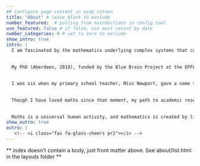 ```yaml
---
## Configure page content in wide column
title: "About" # leave blank to exclude
number_featured:  # pulling from mainSections in config.toml
use_featured: false # if false, use most recent by date
number_categories: 0 # set to zero to exclude
show_intro: true
intro: |
  I am fascinated by the mathematics underlying complex systems that contain cycles or <em>feedback loops</em> (or, what mathematicians may call <em>"higher genus</em> structures"), and the information that can be encoded in such systems. Most of my formal work falls under the general classification of <em> operad theory </em>, but my inspiration tends to come from other areas of mathematics, and beyond. I love big mathematical challenges. Perhaps unusually, my mathematical elation does not come from finding a solution to a difficult problem, but from figuring out what makes the problem so hard in the first place.  
  
  
  My PhD (Aberdeen, 2018), funded by the Blue Brain Project at the EPFL in Switzerland, was inspired by problems of understanding understanding complex networked structures at multiple scales. This remains the driving motivation of my research: as our reliance on data and AI applications continues to snowball, sophisticated and robust theoretical tools for understanding and interrogating complex networks are ever-more essential.  
  
  
  I was six when my primary school teacher, Miss Newport, gave a name to my passion for understanding the patterns and relationships in the world around me: <em>"Mathematics"</em>. She taught me that maths is creative and driven by curiousity for the world, and not a competitive subject concerned only with right answers. 
  
  
  Though I have loved maths since that moment, my path to academic research has been long, interrupted, frequently painful, and largely determined by luck (of birth). I am crushingly aware that the obstacles that I have faced pale compared with the structural barriers that obstruct participation for many others. I am privileged to have access to mathematical spaces. It is <em>as important in my work as my research</em>, that I use my privilege to try to make these spaces accessible and welcoming to everyone, regardless of background. 
  
  
  Maths is a universal human activity, and mathematics is created by living, breathing humans, all of us different. Improving our mathematical culture is fundamentally right and necessary. It is surely also the most effective way to increase the quantity, quality, and relevance, of new contributions to the body of mathematical knowledge. <!--Perhaps link stuff on the obstacles at another moment-->
show_outro: true
outro: |
   <!-- <i class="fas fa-glass-cheers pr2"></i> -->
---
```


** index doesn't contain a body, just front matter above.
See about/list.html in the layouts folder **